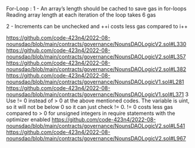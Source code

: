For-Loop :
1 - An array’s length should be cached to save gas in for-loops
Reading array length at each iteration of the loop takes 6 gas

2 - Increments can be unchecked and ++i costs less gas compared to i++

https://github.com/code-423n4/2022-08-nounsdao/blob/main/contracts/governance/NounsDAOLogicV2.sol#L330
https://github.com/code-423n4/2022-08-nounsdao/blob/main/contracts/governance/NounsDAOLogicV2.sol#L357
https://github.com/code-423n4/2022-08-nounsdao/blob/main/contracts/governance/NounsDAOLogicV2.sol#L382
https://github.com/code-423n4/2022-08-nounsdao/blob/main/contracts/governance/NounsDAOLogicV1.sol#L281
https://github.com/code-423n4/2022-08-nounsdao/blob/main/contracts/governance/NounsDAOLogicV1.sol#L371
3  Use != 0 instead of > 0 at the above mentioned codes. The variable is uint, so it will not be below 0 so it can just check != 0.
!= 0 costs less gas compared to > 0 for unsigned integers in require statements with the optimizer enabled
https://github.com/code-423n4/2022-08-nounsdao/blob/main/contracts/governance/NounsDAOLogicV2.sol#L541
https://github.com/code-423n4/2022-08-nounsdao/blob/main/contracts/governance/NounsDAOLogicV2.sol#L967